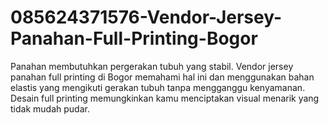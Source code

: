 # 085624371576-Vendor-Jersey-Panahan-Full-Printing-Bogor
Panahan membutuhkan pergerakan tubuh yang stabil. Vendor jersey panahan full printing di Bogor memahami hal ini dan menggunakan bahan elastis yang mengikuti gerakan tubuh tanpa mengganggu kenyamanan.  Desain full printing memungkinkan kamu menciptakan visual menarik yang tidak mudah pudar.
